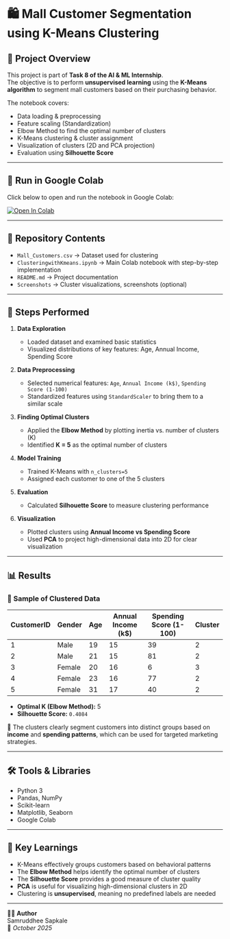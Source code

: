 # 🛍️ Mall Customer Segmentation using K-Means Clustering

## 📌 Project Overview
This project is part of **Task 8 of the AI & ML Internship**.  
The objective is to perform **unsupervised learning** using the **K-Means algorithm** to segment mall customers based on their purchasing behavior.

The notebook covers:
- Data loading & preprocessing  
- Feature scaling (Standardization)  
- Elbow Method to find the optimal number of clusters  
- K-Means clustering & cluster assignment  
- Visualization of clusters (2D and PCA projection)  
- Evaluation using **Silhouette Score**  

---

## 🚀 Run in Google Colab
Click below to open and run the notebook in Google Colab:  

[![Open In Colab](https://colab.research.google.com/assets/colab-badge.svg)](https://colab.research.google.com/drive/1-CqMtu78iDAFgMA-DmFNHJhpG3CYJW9H?authuser=1#scrollTo=r1k4CCJeSNHS)

---

## 📂 Repository Contents
- `Mall_Customers.csv` → Dataset used for clustering  
- `ClusteringwithKmeans.ipynb` → Main Colab notebook with step-by-step implementation  
- `README.md` → Project documentation  
- `Screenshots` → Cluster visualizations, screenshots (optional)  

---

## 🔎 Steps Performed

1. **Data Exploration**
   - Loaded dataset and examined basic statistics  
   - Visualized distributions of key features: Age, Annual Income, Spending Score

2. **Data Preprocessing**
   - Selected numerical features: `Age`, `Annual Income (k$)`, `Spending Score (1-100)`  
   - Standardized features using `StandardScaler` to bring them to a similar scale  

3. **Finding Optimal Clusters**
   - Applied the **Elbow Method** by plotting inertia vs. number of clusters (K)  
   - Identified **K = 5** as the optimal number of clusters  

4. **Model Training**
   - Trained K-Means with `n_clusters=5`  
   - Assigned each customer to one of the 5 clusters

5. **Evaluation**
   - Calculated **Silhouette Score** to measure clustering performance  

6. **Visualization**
   - Plotted clusters using **Annual Income vs Spending Score**  
   - Used **PCA** to project high-dimensional data into 2D for clear visualization  

---

## 📊 Results

### 📝 Sample of Clustered Data
| CustomerID | Gender | Age | Annual Income (k$) | Spending Score (1-100) | Cluster |
|------------|--------|-----|---------------------|--------------------------|---------|
| 1          | Male   | 19  | 15                  | 39                       | 2       |
| 2          | Male   | 21  | 15                  | 81                       | 2       |
| 3          | Female | 20  | 16                  | 6                        | 3       |
| 4          | Female | 23  | 16                  | 77                       | 2       |
| 5          | Female | 31  | 17                  | 40                       | 2       |

- **Optimal K (Elbow Method):** 5  
- **Silhouette Score:** `0.4084`  

📌 The clusters clearly segment customers into distinct groups based on **income** and **spending patterns**, which can be used for targeted marketing strategies.

---

## 🛠️ Tools & Libraries
- Python 3  
- Pandas, NumPy  
- Scikit-learn  
- Matplotlib, Seaborn  
- Google Colab  

---

## 🧾 Key Learnings
- K-Means effectively groups customers based on behavioral patterns  
- The **Elbow Method** helps identify the optimal number of clusters  
- The **Silhouette Score** provides a good measure of cluster quality  
- **PCA** is useful for visualizing high-dimensional clusters in 2D  
- Clustering is **unsupervised**, meaning no predefined labels are needed  

---

👩‍💻 **Author**  
Samruddhee Sapkale  
📅 *October 2025*  
